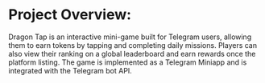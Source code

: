# Project Overview:
Dragon Tap is an interactive mini-game built for Telegram users, allowing them to earn tokens by tapping and completing daily missions. Players can also view their ranking on a global leaderboard and earn rewards once the platform listing. The game is implemented as a Telegram Miniapp and is integrated with the Telegram bot API.
